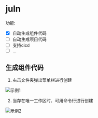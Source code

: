 # juln

功能:
* [x] 自动生成组件代码
* [ ] 自动生成项目代码
* [ ] 支持cicd
* [ ] ...

## 生成组件代码

1. 右击文件夹弹出菜单栏进行创建

![示例1](./assets/doc/createComponent1.gif)

2. 当存在唯一工作区时，可用命令行进行创建

![示例2](./assets/doc/createComponent2.gif)
